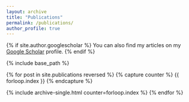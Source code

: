 ```yaml
---
layout: archive
title: "Publications"
permalink: /publications/
author_profile: true
---
```

{% if site.author.googlescholar %}
  You can also find my articles on my <a href="{{site.author.googlescholar}}">Google Scholar</a> profile.
{% endif %}

{% include base_path %}

{% for post in site.publications reversed %}
{% capture counter %}
{{ forloop.index }} 
{% endcapture %}

  {% include archive-single.html counter=forloop.index %}
{% endfor %}
